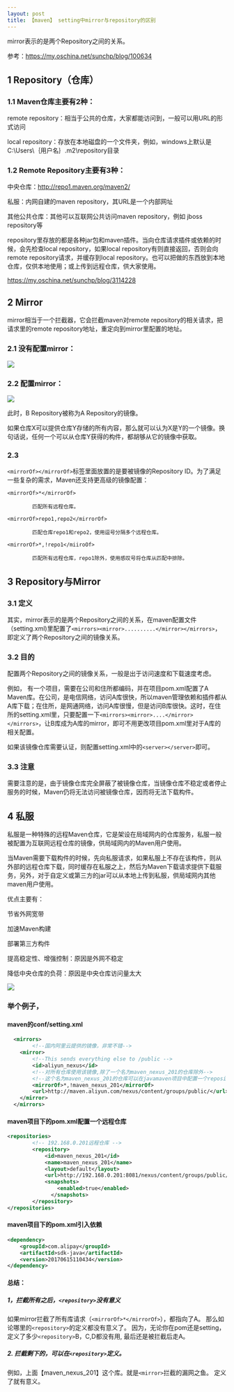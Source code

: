 ```yaml
---
layout: post
title: 【maven】 setting中mirror与repository的区别
---
```


mirror表示的是两个Repository之间的关系。

参考：https://my.oschina.net/sunchp/blog/100634

## 1 Repository（仓库）



### 1.1 Maven仓库主要有2种：

remote repository：相当于公共的仓库，大家都能访问到，一般可以用URL的形式访问

local repository：存放在本地磁盘的一个文件夹，例如，windows上默认是C:\Users\｛用户名｝\.m2\repository目录

### 1.2 Remote Repository主要有3种：

中央仓库：http://repo1.maven.org/maven2/ 

私服：内网自建的maven repository，其URL是一个内部网址 

其他公共仓库：其他可以互联网公共访问maven repository，例如 jboss repository等

 repository里存放的都是各种jar包和maven插件。当向仓库请求插件或依赖的时候，会先检查local repository，如果local repository有则直接返回，否则会向remote repository请求，并缓存到local repository。也可以把做的东西放到本地仓库，仅供本地使用；或上传到远程仓库，供大家使用。 

https://my.oschina.net/sunchp/blog/3114228

 

## 2 Mirror

mirror相当于一个拦截器，它会拦截maven对remote repository的相关请求，把请求里的remote repository地址，重定向到mirror里配置的地址。

### 2.1 没有配置mirror：
![](http://static.oschina.net/uploads/space/2015/0918/235929_jlaz_820500.png)


### 2.2 配置mirror：

![](http://static.oschina.net/uploads/space/2015/0919/000002_d74u_820500.png)

此时，B Repository被称为A Repository的镜像。

如果仓库X可以提供仓库Y存储的所有内容，那么就可以认为X是Y的一个镜像。换句话说，任何一个可以从仓库Y获得的构件，都胡够从它的镜像中获取。

###  2.3 <mirrorOf></mirrorOf> 

`<mirrorOf></mirrorOf>`标签里面放置的是要被镜像的Repository ID。为了满足一些复杂的需求，Maven还支持更高级的镜像配置： 

`<mirrorOf>*</mirrorOf> `

            匹配所有远程仓库。 

`<mirrorOf>repo1,repo2</mirrorOf>` 

            匹配仓库repo1和repo2，使用逗号分隔多个远程仓库。 

`<mirrorOf>*,!repo1</miiroOf>` 

            匹配所有远程仓库，repo1除外，使用感叹号将仓库从匹配中排除。 


## 3 Repository与Mirror

### 3.1 定义

其实，mirror表示的是两个Repository之间的关系，在maven配置文件（setting.xml)里配置了`<mirrors><mirror>..........</mirror></mirrors>`，即定义了两个Repository之间的镜像关系。

### 3.2 目的

配置两个Repository之间的镜像关系，一般是出于访问速度和下载速度考虑。

例如， 有一个项目，需要在公司和住所都编码，并在项目pom.xml配置了A Maven库。在公司，是电信网络，访问A库很快，所以maven管理依赖和插件都从A库下载；在住所，是网通网络，访问A库很慢，但是访问B库很快。这时，在住所的setting.xml里，只要配置一下`<mirrors><mirror>....</mirror></mirrors>`，让B库成为A库的mirror，即可不用更改项目pom.xml里对于A库的相关配置。

如果该镜像仓库需要认证，则配置setting.xml中的`<server></server>`即可。

### 3.3  注意

需要注意的是，由于镜像仓库完全屏蔽了被镜像仓库，当镜像仓库不稳定或者停止服务的时候，Maven仍将无法访问被镜像仓库，因而将无法下载构件。

 

## 4 私服

私服是一种特殊的远程Maven仓库，它是架设在局域网内的仓库服务，私服一般被配置为互联网远程仓库的镜像，供局域网内的Maven用户使用。

当Maven需要下载构件的时候，先向私服请求，如果私服上不存在该构件，则从外部的远程仓库下载，同时缓存在私服之上，然后为Maven下载请求提供下载服务，另外，对于自定义或第三方的jar可以从本地上传到私服，供局域网内其他maven用户使用。

优点主要有：

节省外网宽带

加速Maven构建

部署第三方构件

提高稳定性、增强控制：原因是外网不稳定

降低中央仓库的负荷：原因是中央仓库访问量太大


![](http://static.oschina.net/uploads/space/2015/0919/004451_1mVB_820500.png)
 
### 举个例子，

#### maven的conf/setting.xml
```xml
  <mirrors>
        <!--国内阿里云提供的镜像，非常不错-->
    <mirror>
        <!--This sends everything else to /public -->
        <id>aliyun_nexus</id>
        <!--对所有仓库使用该镜像,除了一个名为maven_nexus_201的仓库除外-->
        <!--这个名为maven_nexus_201的仓库可以在javamaven项目中配置一个repository-->
        <mirrorOf>*,!maven_nexus_201</mirrorOf> 
        <url>http://maven.aliyun.com/nexus/content/groups/public/</url>
    </mirror>
  </mirrors>
```
#### maven项目下的pom.xml配置一个远程仓库
```xml
<repositories>
        <!-- 192.168.0.201远程仓库 -->
        <repository>
            <id>maven_nexus_201</id>
            <name>maven_nexus_201</name>
            <layout>default</layout>
            <url>http://192.168.0.201:8081/nexus/content/groups/public/</url>
            <snapshots>  
                <enabled>true</enabled>  
              </snapshots>
        </repository>
</repositories>
```

#### maven项目下的pom.xml引入依赖
```xml
<dependency>
    <groupId>com.alipay</groupId>
    <artifactId>sdk-java</artifactId>
    <version>20170615110434</version>
</dependency>
```

#### 总结：
##### 1，拦截所有之后，`<repository>`没有意义
如果mirror拦截了所有库请求（`<mirrorOf>*</mirrorOf>`），都指向了A。
那么如论哪里的`<repository>`的定义都没有意义了。
因为，无论你在pom还是setting，定义了多少`<repository>`B，C,D都没有用,
最后还是被拦截后走A。

##### 2. 拦截剩下的，可以在`<repository>`定义。
例如，上面【maven_nexus_201】这个库。就是`<mirror>`拦截的漏网之鱼。
定义了就有意义。






